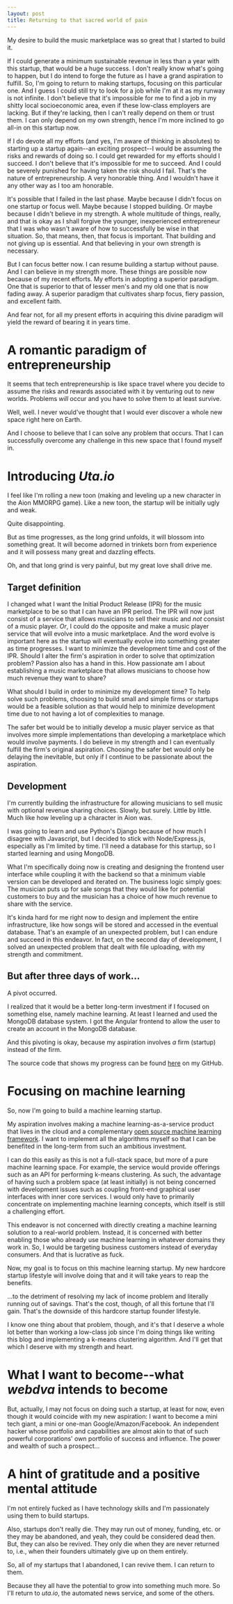 ```yaml
---
layout: post
title: Returning to that sacred world of pain
---
```


My desire to build the music marketplace was so great that I started to build it.

If I could generate a minimum sustainable revenue in less than a year with this startup, that would be a huge success. I don't really know what's going to happen, but I do intend to forge the future as I have a grand aspiration to fulfill. So, I'm going to return to making startups, focusing on this particular one. And I guess I could still try to look for a job while I'm at it as my runway is not infinite. I don't believe that it's impossible for me to find a job in my shitty local socioeconomic area, even if these low-class employers are lacking. But if they're lacking, then I can't really depend on them or trust them. I can only depend on my own strength, hence I'm more inclined to go all-in on this startup now.

If I do devote all my efforts (and yes, I'm aware of thinking in absolutes) to starting up a startup again--an exciting prospect--I would be assuming the risks and rewards of doing so. I could get rewarded for my efforts should I succeed. I don't believe that it's impossible for me to succeed. And I could be severely punished for having taken the risk should I fail. That's the nature of entrepreneurship. A very honorable thing. And I wouldn't have it any other way as I too am honorable.

It's possible that I failed in the last phase. Maybe because I didn't focus on one startup or focus well. Maybe because I stopped building. Or maybe because I didn't believe in my strength. A whole multitude of things, really, and that is okay as I shall forgive the younger, inexperienced entrepreneur that I was who wasn't aware of how to successfully be wise in that situation. So, that means, then, that focus is important. That building and not giving up is essential. And that believing in your own strength is necessary.

But I can focus better now. I can resume building a startup without pause. And I can believe in my strength more. These things are possible now because of my recent efforts. My efforts in adopting a superior paradigm. One that is superior to that of lesser men's and my old one that is now fading away. A superior paradigm that cultivates sharp focus, fiery passion, and excellent faith.

And fear not, for all my present efforts in acquiring this divine paradigm will yield the reward of bearing it in years time.

# A romantic paradigm of entrepreneurship

It seems that tech entrepreneurship is like space travel where you decide to assume the risks and rewards associated with it by venturing out to new worlds. Problems *will* occur and you have to solve them to at least survive.

Well, well. I never would've thought that I would ever discover a whole new space right here on Earth.

And I choose to believe that I can solve any problem that occurs. That I can successfully overcome any challenge in this new space that I found myself in.

# Introducing *Uta.io*

I feel like I'm rolling a new toon (making and leveling up a new character in the Aion MMORPG game). Like a new toon, the startup will be initially ugly and weak.

Quite disappointing.

But as time progresses, as the long grind unfolds, it will blossom into something great. It will become adorned in trinkets born from experience and it will possess many great and dazzling effects.

Oh, and that long grind is very painful, but my great love shall drive me.

## Target definition

I changed what I want the Initial Product Release (IPR) for the music marketplace to be so that I can have an IPR period. The IPR will now just consist of a service that allows musicians to sell their music and *not* consist of a music player. *Or*, I could do the opposite and make a music player service that will evolve into a music marketplace. And the word evolve is important here as the startup will eventually evolve into something greater as time progresses. I want to minimize the development time and cost of the IPR. Should I alter the firm's aspiration in order to solve that optimization problem? Passion also has a hand in this. How passionate am I about establishing a music marketplace that allows musicians to choose how much revenue they want to share?

What should I build in order to minimize my development time? To help solve such problems, choosing to build small and simple firms or startups would be a feasible solution as that would help to minimize development time due to not having a lot of complexities to manage.

The safer bet would be to initially develop a music player service as that involves more simple implementations than developing a marketplace which would involve payments. I do believe in my strength and I can eventually fulfill the firm's original aspiration. Choosing the safer bet would only be delaying the inevitable, but only if I continue to be passionate about the aspiration.

## Development

I'm currently building the infrastructure for allowing musicians to sell music with optional revenue sharing choices. Slowly, but surely. Little by little. Much like how leveling up a character in Aion was.

I was going to learn and use Python's Django because of how much I disagree with Javascript, but I decided to stick with Node/Express.js, especially as I'm limited by time. I'll need a database for this startup, so I started learning and using MongoDB.

What I'm specifically doing now is creating and designing the frontend user interface while coupling it with the backend so that a minimum viable version can be developed and iterated on. The business logic simply goes: The musician puts up for sale songs that they would like for potential customers to buy and the musician has a choice of how much revenue to share with the service.

It's kinda hard for me right now to design and implement the entire infrastructure, like how songs will be stored and accessed in the eventual database. That's an example of an unexpected problem, but I can endure and succeed in this endeavor. In fact, on the second day of development, I solved an unexpected problem that dealt with file uploading, with my strength and commitment.

## But after three days of work...

A pivot occurred.

I realized that it would be a better long-term investment if I focused on something else, namely machine learning. At least I learned and used the MongoDB database system. I got the Angular frontend to allow the user to create an account in the MongoDB database.

And this pivoting is okay, because my aspiration involves *a* firm (startup) instead of *the* firm.

The source code that shows my progress can be found [here](https://github.com/webDva/uta.io) on my GitHub.

# Focusing on machine learning

So, now I'm going to build a machine learning startup.

My aspiration involves making a machine learning-as-a-service product that lives in the cloud and a complementary [open source machine learning framework](https://github.com/webDva/KawaiiML). I want to implement all the algorithms myself so that I can be benefited in the long-term from such an ambitious investment.

I can do this easily as this is not a full-stack space, but more of a pure machine learning space. For example, the service would provide offerings such as an API for performing k-means clustering. As such, the advantage of having such a problem space (at least initially) is not being concerned with development issues such as coupling front-end graphical user interfaces with inner core services. I would only have to primarily concentrate on implementing machine learning concepts, which itself is still a challenging effort.

This endeavor is not concerned with directly creating a machine learning solution to a real-world problem. Instead, it is concerned with better enabling those who already use machine learning in whatever domains they work in. So, I would be targeting business customers instead of everyday consumers. And that is lucrative as fuck.

Now, my goal is to focus on this machine learning startup. My new hardcore startup lifestyle will involve doing that and it will take years to reap the benefits.

...to the detriment of resolving my lack of income problem and literally running out of savings. That's the cost, though, of all this fortune that I'll gain. That's the downside of this hardcore startup founder lifestyle.

I know one thing about that problem, though, and it's that I deserve a whole lot better than working a low-class job since I'm doing things like writing this blog and implementing a k-means clustering algorithm. And I'll get that which I deserve with my strength and heart.

# What I want to become--what *webdva* intends to become

But, actually, I may not focus on doing such a startup, at least for now, even though it would coincide with my new aspiration: I want to become a mini tech giant, a mini or one-man Google/Amazon/Facebook. An independent hacker whose portfolio and capabilities are almost akin to that of such powerful corporations' own portfolio of success and influence. The power and wealth of such a prospect...

# A hint of gratitude and a positive mental attitude

I'm not entirely fucked as I have technology skills and I'm passionately using them to build startups.

Also, startups don't really die. They may run out of money, funding, etc. or they may be abandoned, and yeah, they could be considered dead then. But, they can also be revived. They only die when they are never returned to, i.e., when their founders ultimately give up on them entirely.

So, all of my startups that I abandoned, I can revive them. I can return to them.

Because they all have the potential to grow into something much more. So I'll return to *uta.io*, the automated news service, and some of the others.